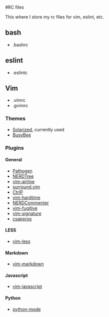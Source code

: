 #RC files

This where I store my rc files for vim, eslint, etc.

## bash

+ .bashrc

## eslint

+ .eslintc

## Vim

+ .vimrc
+ .gvimrc

### Themes
+ [Solarized](https://github.com/altercation/vim-colors-solarized), currently used
+ [BusyBee](http://www.vim.org/scripts/script.php?script_id=2549)


### Plugins

#### General
+ [Pathogen](https://github.com/tpope/vim-pathogen)
+ [NERDTree](https://github.com/scrooloose/nerdtree)
+ [vim-airline](https://github.com/bling/vim-airline)
+ [surround.vim](https://github.com/tpope/vim-surround)
+ [CtrlP](kien.github.io/ctrlp.vim)
+ [vim-hardtime](https://github.com/takac/vim-hardtime)
+ [NERDCommenter](https://github.com/scrooloose/nerdcommenter)
+ [vim-fugitive](https://github.com/tpope/vim-fugitive)
+ [vim-signature](https://github.com/kshenoy/vim-signature)
+ [csapprox](https://github.com/godlygeek/csapprox)

#### LESS

+ [vim-less](https://github.com/groenewege/vim-less)

#### Markdown
+ [vim-markdown](https://github.com/plasticboy/vim-markdown)

#### Javascript
+ [vim-javascript](https://github.com/pangloss/vim-javascript)

#### Python
+ [python-mode](https://github.com/klen/python-mode)
